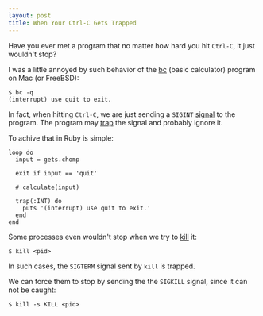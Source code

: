 ```yaml
---
layout: post
title: When Your Ctrl-C Gets Trapped
---
```


Have you ever met a program that no matter how hard you hit `Ctrl-C`, it just wouldn't stop?

I was a little annoyed by such behavior of the [bc][] (basic calculator) program on Mac (or FreeBSD):

    $ bc -q
    (interrupt) use quit to exit.

In fact, when hitting `Ctrl-C`, we are just sending a `SIGINT` [signal][] to the program.
The program may [trap][] the signal and probably ignore it.

To achive that in Ruby is simple:

    loop do
      input = gets.chomp

      exit if input == 'quit'

      # calculate(input)

      trap(:INT) do
        puts '(interrupt) use quit to exit.'
      end
    end

Some processes even wouldn't stop when we try to [kill][] it:

    $ kill <pid>

In such cases, the `SIGTERM` signal sent by `kill` is trapped.

We can force them to stop by sending the the `SIGKILL` signal, since it can not be caught:

    $ kill -s KILL <pid>


[bc]: http://www.gnu.org/software/bc/
[trap]: http://en.wikipedia.org/wiki/Trap_(computing)
[signal]: https://en.wikipedia.org/wiki/Unix_signal
[kill]: https://en.wikipedia.org/wiki/Kill_(command)

